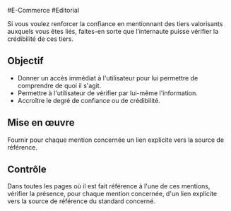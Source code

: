 
#E-Commerce #Editorial

Si vous voulez renforcer la confiance en mentionnant des tiers valorisants auxquels vous êtes liés, faites-en sorte que l’internaute puisse vérifier la crédibilité de ces tiers.


## Objectif

* Donner un accès immédiat à l'utilisateur pour lui permettre de comprendre de quoi il s'agit.
* Permettre à l'utilisateur de vérifier par lui-même l'information.
* Accroître le degré de confiance ou de crédibilité.

## Mise en œuvre

Fournir pour chaque mention concernée un lien explicite vers la source de référence.

## Contrôle

Dans toutes les pages où il est fait référence à l'une de ces mentions, vérifier la présence, pour chaque mention concernée, d'un lien explicite vers la source de référence du standard concerné.

